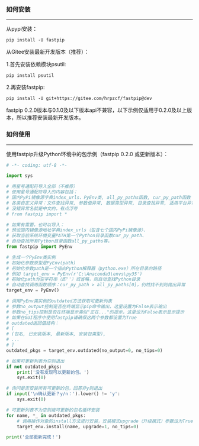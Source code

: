 ### 如何安装

------

从pypi安装：

```
pip install -U fastpip
```



从Gitee安装最新开发版本（推荐）：

1.首先安装依赖模块psutil:

```
pip install psutil
```

2.再安装fastpip:

```
pip install -U git+https://gitee.com/hrpzcf/fastpip@dev
```

fastpip 0.2.0版本与0.1.0及以下版本api不兼容，以下示例仅适用于0.2.0及以上版本，所以推荐安装最新开发版本。



### 如何使用

------

使用fastpip升级Python环境中的包示例（fastpip 0.2.0 或更新版本）：

```python
# -*- coding: utf-8 -*-

import sys

# 用星号通配符导入全部（不推荐）
# 使用星号通配符导入的内容包括：
# 国内PyPi镜像源字典index_urls、PyEnv类, all_py_paths函数, cur_py_path函数
# 各类自定义异常：文件查找异常, 参数值异常, 数据类型异常, 目录查找异常, 适用平台异常
# 没错异常名就是中文的，有点浮夸
# from fastpip import *

# 如果有需要，也可以导入：
# 预设国内镜像源地址字典index_urls（包含七个国内PyPi镜像源）、
# 获取当前系统环境变量PATH第一个Python目录函数cur_py_path、
# 自动查找所有Python目录函数all_py_paths等。
from fastpip import PyEnv

# 生成一个PyEnv类实例
# 初始化参数原型是PyEnv(path)
# 初始化参数path是一个指向Python解释器（python.exe）所在目录的路径
# 例如 target_env = PyEnv(r'C:\Anaconda3\envs\py35')
# 初始化path为空字符串（即''）或省略，则自动查找Python目录
# 自动查找调用函数顺序：cur_py_path > all_py_paths[0]，仍然找不到则抛出异常
target_env = PyEnv()

# 调用PyEnv类实例的outdated方法获取可更新列表
# 参数no_output控制是否在终端显示pip命令输出，这里设置为False表示输出
# 参数no_tips控制是否在终端显示类似"正在..."的提示，这里设为False表示显示提示
# 如果在GUI程序中使用fastpip请确保这两个参数都设置为True
# outdated返回值结构：
# [
# (包名, 已安装版本, 最新版本, 安装包类型),
# ...
# ]
outdated_pkgs = target_env.outdated(no_output=0, no_tips=0)

# 如果可更新列表为空则退出
if not outdated_pkgs:
    print('没有发现可以更新的包。')
    sys.exit(0)

# 询问是否安装所有可更新的包，回答非y则退出
if input('\n确认更新？y/n：').lower() != 'y':
    sys.exit(0)

# 可更新列表不为空则按可更新的包名循环安装
for name, *_ in outdated_pkgs:
    # 调用操作对象的install方法进行安装，安装模式upgrade（升级模式）参数设为True
    target_env.install(name, upgrade=1, no_tips=0)

print('全部更新完成！')

```

